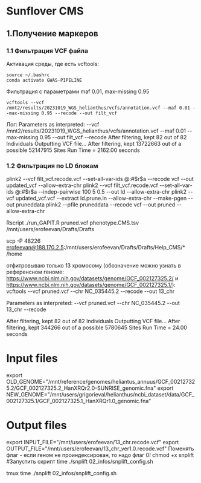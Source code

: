 # Sunflover CMS
## 1.Получение маркеров
### 1.1 Фильтрация VCF файла
Активация среды, где есть vcftools:
```
source ~/.bashrc
conda activate GWAS-PIPELINE
```
Фильтрация c параметрами maf 0.01, max-missing 0.95 
```
vcftools --vcf /mnt2/results/20231019_WGS_helianthus/vcfs/annotation.vcf --maf 0.01 --max-missing 0.95 --recode --out filt_vcf
```
Лог:
Parameters as interpreted:
        --vcf /mnt2/results/20231019_WGS_helianthus/vcfs/annotation.vcf
        --maf 0.01
        --max-missing 0.95
        --out filt_vcf
        --recode
After filtering, kept 82 out of 82 Individuals
Outputting VCF file...
After filtering, kept 13722663 out of a possible 52147915 Sites
Run Time = 2162.00 seconds
### 1.2 Фильтрация по LD блокам
plink2 --vcf filt_vcf.recode.vcf --set-all-var-ids @:#\$r\$a --recode vcf --out updated_vcf --allow-extra-chr
plink2 --vcf filt_vcf.recode.vcf --set-all-var-ids @:#\$r\$a --indep-pairwise 100 5 0.5 --out ld --allow-extra-chr
plink2 --vcf updated_vcf.vcf  --extract ld.prune.in --allow-extra-chr --make-pgen --out pruneddata
plink2 --pfile pruneddata --recode vcf --out pruned --allow-extra-chr

Rscript ./run_GAPIT.R pruned.vcf phenotype.CMS.tsv /mnt/users/erofeevan/Drafts/Drafts

scp -P 48226 erofeevan@188.170.2.5:/mnt/users/erofeevan/Drafts/Drafts/Help_CMS/* /home


отфитровываю только 13 хромосому (обозначение можно узнать в референсном геноме: https://www.ncbi.nlm.nih.gov/datasets/genome/GCF_002127325.2/ и https://www.ncbi.nlm.nih.gov/datasets/genome/GCF_002127325.1/):
vcftools --vcf pruned.vcf --chr NC_035445.2 --recode --out 13_chr

Parameters as interpreted:
        --vcf pruned.vcf
        --chr NC_035445.2
        --out 13_chr
        --recode

After filtering, kept 82 out of 82 Individuals
Outputting VCF file...
After filtering, kept 344266 out of a possible 5780645 Sites
Run Time = 24.00 seconds

# Input files
export OLD_GENOME="/mnt/reference/genomes/heliantus_annuus/GCF_002127325.2/GCF_002127325.2_HanXRQr2.0-SUNRISE_genomic.fna"
export NEW_GENOME="/mnt/users/grigorieval/helianthus/ncbi_dataset/data/GCF_002127325.1/GCF_002127325.1_HanXRQr1.0_genomic.fna"

# Output files
export INPUT_FILE="/mnt/users/erofeevan/13_chr.recode.vcf"
export OUTPUT_FILE="/mnt/users/erofeevan/13_chr_ver1.0.recode.vcf"
Поменять флаг - если геном не проиндексирован, то надо флаг 0!
chmod +x snplift
#Запустить скрипт
time ./snplift 02_infos/snplift_config.sh

tmux
time ./snplift 02_infos/snplift_config.sh
